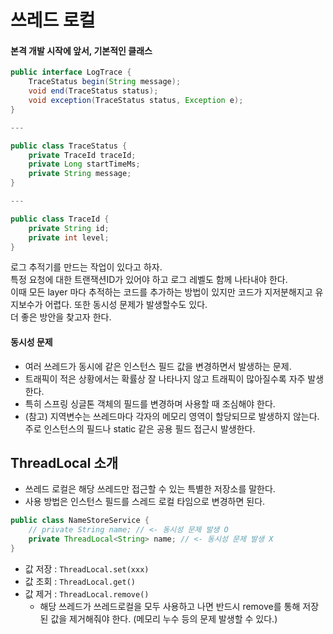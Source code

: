 # 쓰레드 로컬


#### 본격 개발 시작에 앞서, 기본적인 클래스
```java
public interface LogTrace {
    TraceStatus begin(String message);
    void end(TraceStatus status);
    void exception(TraceStatus status, Exception e);
}

---

public class TraceStatus {
    private TraceId traceId;
    private Long startTimeMs;
    private String message;
}

---

public class TraceId {
    private String id;
    private int level;
}
```

로그 추적기를 만드는 작업이 있다고 하자. <br>
특정 요청에 대한 트랜잭션ID가 있어야 하고 로그 레벨도 함께 나타내야 한다. <br>
이때 모든 layer 마다 추적하는 코드를 추가하는 방법이 있지만 코드가 지저분해지고 유지보수가 어렵다. 또한 동시성 문제가 발생할수도 있다. <br>
더 좋은 방안을 찾고자 한다.

#### 동시성 문제
 * 여러 쓰레드가 동시에 같은 인스턴스 필드 값을 변경하면서 발생하는 문제.
 * 트래픽이 적은 상황에서는 확률상 잘 나타나지 않고 트래픽이 많아질수록 자주 발생한다.
 * 특히 스프링 싱글톤 객체의 필드를 변경하며 사용할 때 조심해야 한다.
 * (참고) 지역변수는 쓰레드마다 각자의 메모리 영역이 할당되므로 발생하지 않는다. 주로 인스턴스의 필드나 static 같은 공용 필드 접근시 발생한다.


## ThreadLocal 소개
 * 쓰레드 로컬은 해당 쓰레드만 접근할 수 있는 특별한 저장소를 말한다.
 * 사용 방법은 인스턴스 필드를 스레드 로컬 타임으로 변경하면 된다.
```java
public class NameStoreService {
    // private String name; // <- 동시성 문제 발생 O
    private ThreadLocal<String> name; // <- 동시성 문제 발생 X
}
```
 * 값 저장 : `ThreadLocal.set(xxx)`
 * 값 조회 : `ThreadLocal.get()`
 * 값 제거 : `ThreadLocal.remove()`
    * 해당 쓰레드가 쓰레드로컬을 모두 사용하고 나면 반드시 remove를 통해 저장된 값을 제거해줘야 한다. (메모리 누수 등의 문제 발생할 수 있다.)




